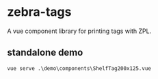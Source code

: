 # zebra-tags

A vue component library for printing tags with ZPL.

## standalone demo

`
vue serve .\demo\components\ShelfTag200x125.vue
`